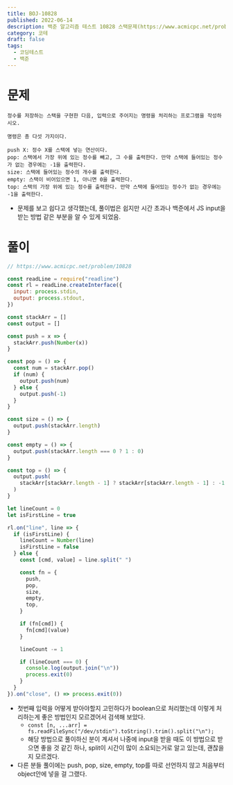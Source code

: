 ```yaml
---
title: BOJ-10828
published: 2022-06-14
description: 백준 알고리즘 테스트 10828 스택문제(https://www.acmicpc.net/problem/10828)
category: 코테
draft: false
tags:
  - 코딩테스트
  - 백준
---
```


# 문제

```
정수를 저장하는 스택을 구현한 다음, 입력으로 주어지는 명령을 처리하는 프로그램을 작성하시오.

명령은 총 다섯 가지이다.

push X: 정수 X를 스택에 넣는 연산이다.
pop: 스택에서 가장 위에 있는 정수를 빼고, 그 수를 출력한다. 만약 스택에 들어있는 정수가 없는 경우에는 -1을 출력한다.
size: 스택에 들어있는 정수의 개수를 출력한다.
empty: 스택이 비어있으면 1, 아니면 0을 출력한다.
top: 스택의 가장 위에 있는 정수를 출력한다. 만약 스택에 들어있는 정수가 없는 경우에는 -1을 출력한다.
```

- 문제를 보고 쉽다고 생각했는데, 풀이법은 쉽지만 시간 초과나 백준에서 JS input을 받는 방법 같은 부분을 알 수 있게 되었음.

# 풀이

```js
// https://www.acmicpc.net/problem/10828

const readLine = require("readline")
const rl = readLine.createInterface({
  input: process.stdin,
  output: process.stdout,
})

const stackArr = []
const output = []

const push = x => {
  stackArr.push(Number(x))
}

const pop = () => {
  const num = stackArr.pop()
  if (num) {
    output.push(num)
  } else {
    output.push(-1)
  }
}

const size = () => {
  output.push(stackArr.length)
}

const empty = () => {
  output.push(stackArr.length === 0 ? 1 : 0)
}

const top = () => {
  output.push(
    stackArr[stackArr.length - 1] ? stackArr[stackArr.length - 1] : -1
  )
}

let lineCount = 0
let isFirstLine = true

rl.on("line", line => {
  if (isFirstLine) {
    lineCount = Number(line)
    isFirstLine = false
  } else {
    const [cmd, value] = line.split(" ")

    const fn = {
      push,
      pop,
      size,
      empty,
      top,
    }

    if (fn[cmd]) {
      fn[cmd](value)
    }

    lineCount -= 1

    if (lineCount === 0) {
      console.log(output.join("\n"))
      process.exit(0)
    }
  }
}).on("close", () => process.exit(0))
```

- 첫번째 입력을 어떻게 받아야할지 고민하다가 boolean으로 처리했는데 이렇게 처리하는게 좋은 방법인지 모르겠어서 검색해 보았다.
  - `const [n, ...arr] = fs.readFileSync("/dev/stdin").toString().trim().split("\n");`
  - 해당 방법으로 풀이하신 분이 계셔서 나중에 input을 받을 때도 이 방법으로 받으면 좋을 것 같긴 하나, split이 시간이 많이 소요되는거로 알고 있는데, 괜찮을지 모르겠다.
- 다른 분들 풀이에는 push, pop, size, empty, top를 따로 선언하지 않고 처음부터 object안에 넣을 걸 그랬다.
